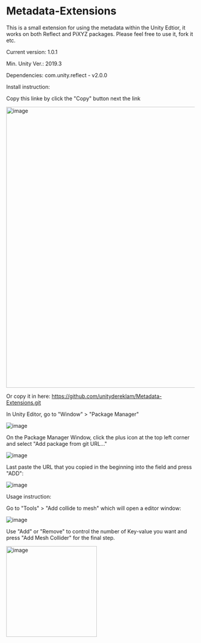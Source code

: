 # Metadata-Extensions

This is a small extension for using the metadata within the Unity Edtior, it works on both Reflect and PiXYZ packages. Please feel free to use it, fork it etc.

Current version: 1.0.1

Min. Unity Ver.: 2019.3

Dependencies: com.unity.reflect - v2.0.0

Install instruction:

Copy this linke by click the "Copy" button next the link

<img width="750" alt="image" src="https://user-images.githubusercontent.com/89197200/155710899-1e0903f1-1c4c-4e54-b0f6-11137e50e163.png">

Or copy it in here: https://github.com/unitydereklam/Metadata-Extensions.git

In Unity Editor, go to "Window" > "Package Manager"

![image](https://user-images.githubusercontent.com/89197200/155711442-80521283-4a8f-401f-9a94-f27ed23392d4.png)

On the Package Manager Window, click the plus icon at the top left corner and select "Add package from git URL..."

![image](https://user-images.githubusercontent.com/89197200/155712059-1de25848-2078-49c5-a4b0-bedcc5c1f71f.png)

Last paste the URL that you copied in the beginning into the field and press "ADD":

![image](https://user-images.githubusercontent.com/89197200/155712461-c5378dc5-fff5-4ece-94c7-d53d3694386c.png)

Usage instruction:

Go to "Tools" > "Add collide to mesh" which will open a editor window:

![image](https://user-images.githubusercontent.com/89197200/155713489-269d84f8-caa9-4855-b74a-2ebfbd52f78e.png)

Use "Add" or "Remove" to control the number of Key-value you want and press "Add Mesh Collider" for the final step.

<img width="242" alt="image" src="https://user-images.githubusercontent.com/89197200/155713756-c1b76399-2931-427d-898c-5c53686631e2.png">
